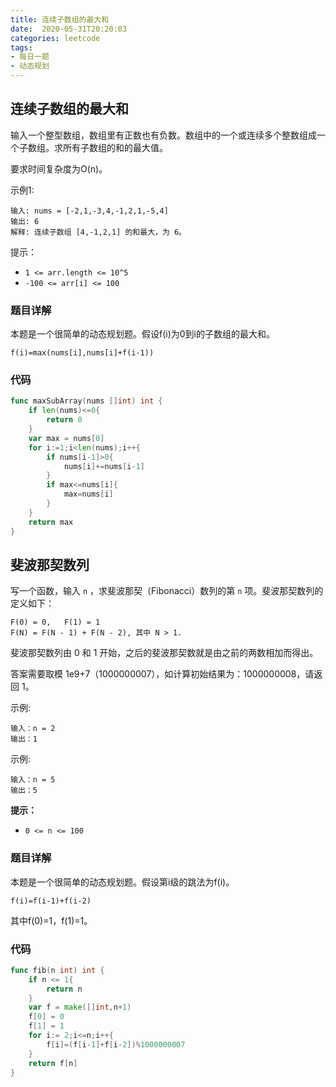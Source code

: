 ```yaml
---
title: 连续子数组的最大和
date:  2020-05-31T20:20:03
categories: leetcode
tags:
- 每日一题
- 动态规划
---
```


## 连续子数组的最大和

输入一个整型数组，数组里有正数也有负数。数组中的一个或连续多个整数组成一个子数组。求所有子数组的和的最大值。

要求时间复杂度为O(n)。

 

示例1:

```
输入: nums = [-2,1,-3,4,-1,2,1,-5,4]
输出: 6
解释: 连续子数组 [4,-1,2,1] 的和最大，为 6。
```


提示：

- `1 <= arr.length <= 10^5`
- `-100 <= arr[i] <= 100`



### 题目详解

本题是一个很简单的动态规划题。假设f(i)为0到i的子数组的最大和。

```
f(i)=max(nums[i],nums[i]+f(i-1))
```



### 代码

```go
func maxSubArray(nums []int) int {
    if len(nums)<=0{
        return 0
    }
    var max = nums[0]
    for i:=1;i<len(nums);i++{
        if nums[i-1]>0{
            nums[i]+=nums[i-1]
        }
        if max<=nums[i]{
            max=nums[i]
        }
    }
    return max
}
```



## 斐波那契数列

写一个函数，输入 `n` ，求斐波那契（Fibonacci）数列的第 `n` 项。斐波那契数列的定义如下：

```
F(0) = 0,   F(1) = 1
F(N) = F(N - 1) + F(N - 2), 其中 N > 1.
```

斐波那契数列由 0 和 1 开始，之后的斐波那契数就是由之前的两数相加而得出。

答案需要取模 1e9+7（1000000007），如计算初始结果为：1000000008，请返回 1。

示例:

```
输入：n = 2
输出：1
```

示例:

```
输入：n = 5
输出：5
```

**提示：**

- `0 <= n <= 100`

### 题目详解

本题是一个很简单的动态规划题。假设第i级的跳法为f(i)。

```
f(i)=f(i-1)+f(i-2)
```

其中f(0)=1，f(1)=1。

### 代码

```go
func fib(n int) int {
    if n <= 1{
        return n
    }
    var f = make([]int,n+1)
    f[0] = 0
    f[1] = 1
    for i:= 2;i<=n;i++{
        f[i]=(f[i-1]+f[i-2])%1000000007
    }
    return f[n]
}
```



